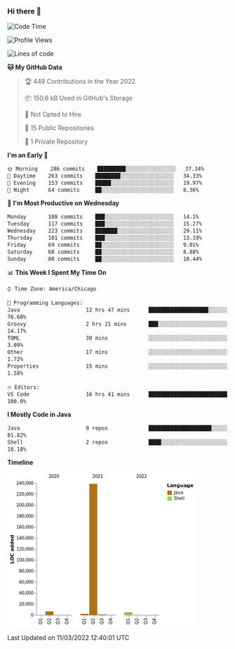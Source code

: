 ### Hi there 👋


<!--START_SECTION:waka-->
![Code Time](http://img.shields.io/badge/Code%20Time-2%2C138%20hrs%2046%20mins-blue)

![Profile Views](http://img.shields.io/badge/Profile%20Views-2-blue)

![Lines of code](https://img.shields.io/badge/From%20Hello%20World%20I%27ve%20Written-253%20Thousand%20lines%20of%20code-blue)

**🐱 My GitHub Data** 

> 🏆 449 Contributions in the Year 2022
 > 
> 📦 150.6 kB Used in GitHub's Storage 
 > 
> 🚫 Not Opted to Hire
 > 
> 📜 15 Public Repositories 
 > 
> 🔑 1 Private Repository 
 > 
**I'm an Early 🐤** 

```text
🌞 Morning    286 commits    █████████░░░░░░░░░░░░░░░░   37.34% 
🌆 Daytime    263 commits    ████████░░░░░░░░░░░░░░░░░   34.33% 
🌃 Evening    153 commits    █████░░░░░░░░░░░░░░░░░░░░   19.97% 
🌙 Night      64 commits     ██░░░░░░░░░░░░░░░░░░░░░░░   8.36%

```
📅 **I'm Most Productive on Wednesday** 

```text
Monday       108 commits    ███░░░░░░░░░░░░░░░░░░░░░░   14.1% 
Tuesday      117 commits    ███░░░░░░░░░░░░░░░░░░░░░░   15.27% 
Wednesday    223 commits    ███████░░░░░░░░░░░░░░░░░░   29.11% 
Thursday     101 commits    ███░░░░░░░░░░░░░░░░░░░░░░   13.19% 
Friday       69 commits     ██░░░░░░░░░░░░░░░░░░░░░░░   9.01% 
Saturday     68 commits     ██░░░░░░░░░░░░░░░░░░░░░░░   8.88% 
Sunday       80 commits     ██░░░░░░░░░░░░░░░░░░░░░░░   10.44%

```


📊 **This Week I Spent My Time On** 

```text
⌚︎ Time Zone: America/Chicago

💬 Programming Languages: 
Java                     12 hrs 47 mins      ███████████████████░░░░░░   76.68% 
Groovy                   2 hrs 21 mins       ███░░░░░░░░░░░░░░░░░░░░░░   14.17% 
TOML                     30 mins             ░░░░░░░░░░░░░░░░░░░░░░░░░   3.09% 
Other                    17 mins             ░░░░░░░░░░░░░░░░░░░░░░░░░   1.72% 
Properties               15 mins             ░░░░░░░░░░░░░░░░░░░░░░░░░   1.58%

🔥 Editors: 
VS Code                  16 hrs 41 mins      █████████████████████████   100.0%

```

**I Mostly Code in Java** 

```text
Java                     9 repos             ████████████████████░░░░░   81.82% 
Shell                    2 repos             ████░░░░░░░░░░░░░░░░░░░░░   18.18%

```


**Timeline**

![Chart not found](https://raw.githubusercontent.com/powercasgamer/powercasgamer/master/charts/bar_graph.png) 


 Last Updated on 11/03/2022 12:40:01 UTC
<!--END_SECTION:waka-->
